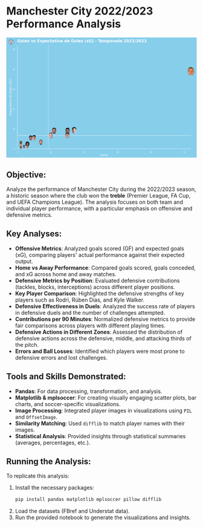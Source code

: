 # Manchester City 2022/2023 Performance Analysis

![Manchester City Performance](files/gvsxG.png)

## Objective:

Analyze the performance of Manchester City during the 2022/2023 season, a historic season where the club won the **treble** (Premier League, FA Cup, and UEFA Champions League). The analysis focuses on both team and individual player performance, with a particular emphasis on offensive and defensive metrics.

## Key Analyses:

- **Offensive Metrics**: Analyzed goals scored (GF) and expected goals (xG), comparing players' actual performance against their expected output.
- **Home vs Away Performance**: Compared goals scored, goals conceded, and xG across home and away matches.
- **Defensive Metrics by Position**: Evaluated defensive contributions (tackles, blocks, interceptions) across different player positions.
- **Key Player Comparison**: Highlighted the defensive strengths of key players such as Rodri, Rúben Dias, and Kyle Walker.
- **Defensive Effectiveness in Duels**: Analyzed the success rate of players in defensive duels and the number of challenges attempted.
- **Contributions per 90 Minutes**: Normalized defensive metrics to provide fair comparisons across players with different playing times.
- **Defensive Actions in Different Zones**: Assessed the distribution of defensive actions across the defensive, middle, and attacking thirds of the pitch.
- **Errors and Ball Losses**: Identified which players were most prone to defensive errors and lost challenges.

## Tools and Skills Demonstrated:

- **Pandas**: For data processing, transformation, and analysis.
- **Matplotlib & mplsoccer**: For creating visually engaging scatter plots, bar charts, and soccer-specific visualizations.
- **Image Processing**: Integrated player images in visualizations using `PIL` and `OffsetImage`.
- **Similarity Matching**: Used `difflib` to match player names with their images.
- **Statistical Analysis**: Provided insights through statistical summaries (averages, percentages, etc.).

## Running the Analysis:

To replicate this analysis:

1. Install the necessary packages:
   ```bash
   pip install pandas matplotlib mplsoccer pillow difflib
   ```
2. Load the datasets (FBref and Understat data).
3. Run the provided notebook to generate the visualizations and insights.
